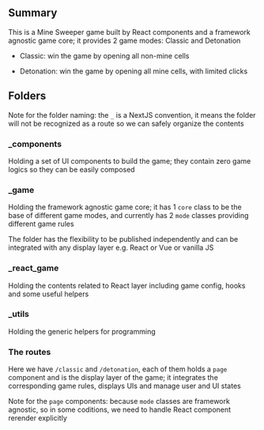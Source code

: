 ## Summary

This is a Mine Sweeper game built by React components and a framework agnostic game core; it provides 2 game modes: Classic and Detonation

- Classic: win the game by opening all non-mine cells

- Detonation: win the game by opening all mine cells, with limited clicks

## Folders

Note for the folder naming: the `_` is a NextJS convention, it means the folder will not be recognized as a route so we can safely organize the contents

### \_components

Holding a set of UI components to build the game; they contain zero game logics so they can be easily composed

### \_game

Holding the framework agnostic game core; it has 1 `core` class to be the base of different game modes, and currently has 2 `mode` classes providing different game rules

The folder has the flexibility to be published independently and can be integrated with any display layer e.g. React or Vue or vanilla JS

### \_react_game

Holding the contents related to React layer including game config, hooks and some useful helpers

### \_utils

Holding the generic helpers for programming

### The routes

Here we have `/classic` and `/detonation`, each of them holds a `page` component and is the display layer of the game; it integrates the corresponding game rules, displays UIs and manage user and UI states

Note for the `page` components: because `mode` classes are framework agnostic, so in some coditions, we need to handle React component rerender explicitly
